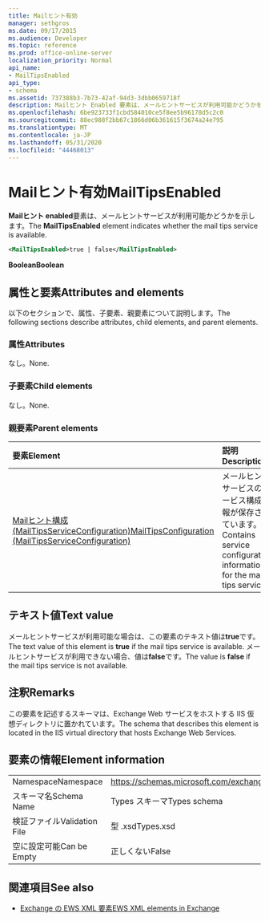 ```yaml
---
title: Mailヒント有効
manager: sethgros
ms.date: 09/17/2015
ms.audience: Developer
ms.topic: reference
ms.prod: office-online-server
localization_priority: Normal
api_name:
- MailTipsEnabled
api_type:
- schema
ms.assetid: 737388b3-7b73-42af-94d3-3dbb0659718f
description: Mailヒント Enabled 要素は、メールヒントサービスが利用可能かどうかを示します。
ms.openlocfilehash: 6be923733f1cbd584010ce5f8ee5b96178d5c2c0
ms.sourcegitcommit: 88ec988f2bb67c1866d06b361615f3674a24e795
ms.translationtype: MT
ms.contentlocale: ja-JP
ms.lasthandoff: 05/31/2020
ms.locfileid: "44468013"
---
```

# <a name="mailtipsenabled"></a><span data-ttu-id="e8cb1-103">Mailヒント有効</span><span class="sxs-lookup"><span data-stu-id="e8cb1-103">MailTipsEnabled</span></span>

<span data-ttu-id="e8cb1-104">**Mailヒント enabled**要素は、メールヒントサービスが利用可能かどうかを示します。</span><span class="sxs-lookup"><span data-stu-id="e8cb1-104">The **MailTipsEnabled** element indicates whether the mail tips service is available.</span></span> 
  
```xml
<MailTipsEnabled>true | false</MailTipsEnabled>
```

 <span data-ttu-id="e8cb1-105">**Boolean**</span><span class="sxs-lookup"><span data-stu-id="e8cb1-105">**Boolean**</span></span>
## <a name="attributes-and-elements"></a><span data-ttu-id="e8cb1-106">属性と要素</span><span class="sxs-lookup"><span data-stu-id="e8cb1-106">Attributes and elements</span></span>

<span data-ttu-id="e8cb1-107">以下のセクションで、属性、子要素、親要素について説明します。</span><span class="sxs-lookup"><span data-stu-id="e8cb1-107">The following sections describe attributes, child elements, and parent elements.</span></span>
  
### <a name="attributes"></a><span data-ttu-id="e8cb1-108">属性</span><span class="sxs-lookup"><span data-stu-id="e8cb1-108">Attributes</span></span>

<span data-ttu-id="e8cb1-109">なし。</span><span class="sxs-lookup"><span data-stu-id="e8cb1-109">None.</span></span>
  
### <a name="child-elements"></a><span data-ttu-id="e8cb1-110">子要素</span><span class="sxs-lookup"><span data-stu-id="e8cb1-110">Child elements</span></span>

<span data-ttu-id="e8cb1-111">なし。</span><span class="sxs-lookup"><span data-stu-id="e8cb1-111">None.</span></span>
  
### <a name="parent-elements"></a><span data-ttu-id="e8cb1-112">親要素</span><span class="sxs-lookup"><span data-stu-id="e8cb1-112">Parent elements</span></span>

|<span data-ttu-id="e8cb1-113">**要素**</span><span class="sxs-lookup"><span data-stu-id="e8cb1-113">**Element**</span></span>|<span data-ttu-id="e8cb1-114">**説明**</span><span class="sxs-lookup"><span data-stu-id="e8cb1-114">**Description**</span></span>|
|:-----|:-----|
|[<span data-ttu-id="e8cb1-115">Mailヒント構成 (MailTipsServiceConfiguration)</span><span class="sxs-lookup"><span data-stu-id="e8cb1-115">MailTipsConfiguration (MailTipsServiceConfiguration)</span></span>](mailtipsconfiguration-mailtipsserviceconfiguration.md) <br/> |<span data-ttu-id="e8cb1-116">メールヒントサービスのサービス構成情報が保存されています。</span><span class="sxs-lookup"><span data-stu-id="e8cb1-116">Contains service configuration information for the mail tips service.</span></span>  <br/> |
   
## <a name="text-value"></a><span data-ttu-id="e8cb1-117">テキスト値</span><span class="sxs-lookup"><span data-stu-id="e8cb1-117">Text value</span></span>

<span data-ttu-id="e8cb1-118">メールヒントサービスが利用可能な場合は、この要素のテキスト値は**true**です。</span><span class="sxs-lookup"><span data-stu-id="e8cb1-118">The text value of this element is **true** if the mail tips service is available.</span></span> <span data-ttu-id="e8cb1-119">メールヒントサービスが利用できない場合、値は**false**です。</span><span class="sxs-lookup"><span data-stu-id="e8cb1-119">The value is **false** if the mail tips service is not available.</span></span> 
  
## <a name="remarks"></a><span data-ttu-id="e8cb1-120">注釈</span><span class="sxs-lookup"><span data-stu-id="e8cb1-120">Remarks</span></span>

<span data-ttu-id="e8cb1-121">この要素を記述するスキーマは、Exchange Web サービスをホストする IIS 仮想ディレクトリに置かれています。</span><span class="sxs-lookup"><span data-stu-id="e8cb1-121">The schema that describes this element is located in the IIS virtual directory that hosts Exchange Web Services.</span></span>
  
## <a name="element-information"></a><span data-ttu-id="e8cb1-122">要素の情報</span><span class="sxs-lookup"><span data-stu-id="e8cb1-122">Element information</span></span>

|||
|:-----|:-----|
|<span data-ttu-id="e8cb1-123">Namespace</span><span class="sxs-lookup"><span data-stu-id="e8cb1-123">Namespace</span></span>  <br/> |https://schemas.microsoft.com/exchange/services/2006/types  <br/> |
|<span data-ttu-id="e8cb1-124">スキーマ名</span><span class="sxs-lookup"><span data-stu-id="e8cb1-124">Schema Name</span></span>  <br/> |<span data-ttu-id="e8cb1-125">Types スキーマ</span><span class="sxs-lookup"><span data-stu-id="e8cb1-125">Types schema</span></span>  <br/> |
|<span data-ttu-id="e8cb1-126">検証ファイル</span><span class="sxs-lookup"><span data-stu-id="e8cb1-126">Validation File</span></span>  <br/> |<span data-ttu-id="e8cb1-127">型 .xsd</span><span class="sxs-lookup"><span data-stu-id="e8cb1-127">Types.xsd</span></span>  <br/> |
|<span data-ttu-id="e8cb1-128">空に設定可能</span><span class="sxs-lookup"><span data-stu-id="e8cb1-128">Can be Empty</span></span>  <br/> |<span data-ttu-id="e8cb1-129">正しくない</span><span class="sxs-lookup"><span data-stu-id="e8cb1-129">False</span></span>  <br/> |
   
## <a name="see-also"></a><span data-ttu-id="e8cb1-130">関連項目</span><span class="sxs-lookup"><span data-stu-id="e8cb1-130">See also</span></span>



- [<span data-ttu-id="e8cb1-131">Exchange の EWS XML 要素</span><span class="sxs-lookup"><span data-stu-id="e8cb1-131">EWS XML elements in Exchange</span></span>](ews-xml-elements-in-exchange.md)

